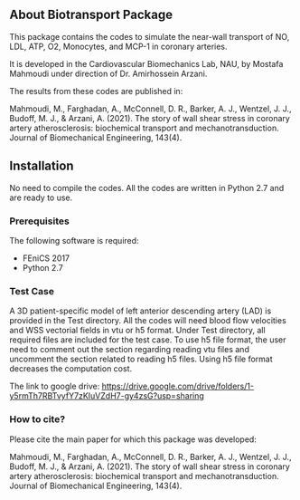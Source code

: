 ## About Biotransport Package

This package contains the codes to simulate the near-wall transport of NO, LDL, ATP, O2, Monocytes, and MCP-1 in coronary arteries.

It is developed in the Cardiovascular Biomechanics Lab, NAU, by Mostafa Mahmoudi under direction of Dr. Amirhossein Arzani.

The results from these codes are published in:

Mahmoudi, M., Farghadan, A., McConnell, D. R., Barker, A. J., Wentzel, J. J., Budoff, M. J., & Arzani, A. (2021). The story of wall shear stress in coronary artery atherosclerosis: biochemical transport and mechanotransduction. Journal of Biomechanical Engineering, 143(4).


## Installation

No need to compile the codes. All the codes are written in Python 2.7 and are ready to use.

### Prerequisites

The following software is required:

- FEniCS 2017
- Python 2.7

### Test Case

A 3D patient-specific model of left anterior descending artery (LAD) is provided in the Test directory. All the codes will need blood flow velocities and WSS vectorial fields in vtu or h5 format. Under Test directory, all required files are included for the test case. To use h5 file format, the user need to comment out the section regarding reading vtu files and uncomment the section related to reading h5 files. Using h5 file format decreases the computation cost.

The link to google drive: https://drive.google.com/drive/folders/1-y5rmTh7RBTvyfY7zKIuVZdH7-gy4zsG?usp=sharing

### How to cite?

Please cite the main paper for which this package was developed:

Mahmoudi, M., Farghadan, A., McConnell, D. R., Barker, A. J., Wentzel, J. J., Budoff, M. J., & Arzani, A. (2021). The story of wall shear stress in coronary artery atherosclerosis: biochemical transport and mechanotransduction. Journal of Biomechanical Engineering, 143(4).
